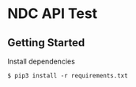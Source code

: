 # NDC API Test

Getting Started
---------------

Install dependencies

```
$ pip3 install -r requirements.txt
```
